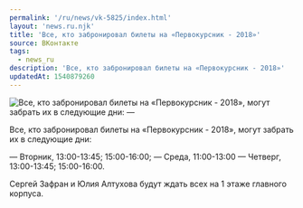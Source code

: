 ```yaml
---
permalink: '/ru/news/vk-5825/index.html'
layout: 'news.ru.njk'
title: 'Все, кто забронировал билеты на «Первокурсник - 2018»'
source: ВКонтакте
tags:
  - news_ru
description: 'Все, кто забронировал билеты на «Первокурсник - 2018»'
updatedAt: 1540879260
---
```

![Все, кто забронировал билеты на «Первокурсник - 2018», могут забрать их в следующие дни:  —](https://sun9-53.userapi.com/impf/c851324/v851324613/32da0/a11Vit9FTfs.jpg?size=960x720&quality=96&proxy=1&sign=b2d09d7528726374342d0fa1baa59880&c_uniq_tag=vQhFb1arQFgww1lZe96XyqTUZ5ocGHN7o2KTq48mYZ4&type=album)

Все, кто забронировал билеты на «Первокурсник - 2018», могут забрать их в следующие дни:

— Вторник, 13:00-13:45; 15:00-16:00;
— Среда, 11:00-13:00
— Четверг, 13:00-13:45; 15:00-16:00.

Сергей Зафран и Юлия Алтухова будут ждать всех на 1 этаже главного корпуса.
